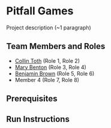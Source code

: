 # Pitfall Games

Project description (~1 paragraph)

## Team Members and Roles

* [Collin Toth](https://github.com/CollinToth/CIS350-HW2-Toth) (Role 1, Role 2)
* [Mary Benton](https://github.com/Mary-Benton/CIS350-HW2-Benton) (Role 3, Role 4)
* [Benjamin Brown](https://github.com/Brownb4/CIS350-HW2-Brown) (Role 5, Role 6)
* Member 4 (Role 7, Role 8)

## Prerequisites

## Run Instructions
